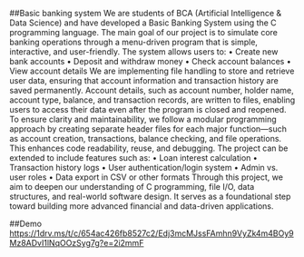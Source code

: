 ##Basic banking system
We are students of BCA (Artificial Intelligence & Data Science) and have developed a Basic Banking System using the C programming language. The main goal of our project is to simulate core banking operations through a menu-driven program that is simple, interactive, and user-friendly. The system allows users to: • Create new bank accounts • Deposit and withdraw money • Check account balances • View account details We are implementing file handling to store and retrieve user data, ensuring that account information and transaction history are saved permanently. Account details, such as account number, holder name, account type, balance, and transaction records, are written to files, enabling users to access their data even after the program is closed and reopened. To ensure clarity and maintainability, we follow a modular programming approach by creating separate header files for each major function—such as account creation, transactions, balance checking, and file operations. This enhances code readability, reuse, and debugging. The project can be extended to include features such as: • Loan interest calculation • Transaction history logs • User authentication/login system • Admin vs. user roles • Data export in CSV or other formats Through this project, we aim to deepen our understanding of C programming, file I/O, data structures, and real-world software design. It serves as a foundational step toward building more advanced financial and data-driven applications.

##Demo
https://1drv.ms/t/c/654ac426fb8527c2/Edj3mcMJssFAmhn9VyZk4m4BOy9Mz8ADvI1lNqOOzSyg7g?e=2i2mmF
